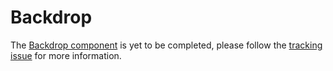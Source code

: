 # Backdrop 

The [Backdrop component](https://material.io/go/design-backdrop) is yet to be completed, please follow the [tracking issue](https://github.com/material-components/material-components-web/issues/2656) for more information.

